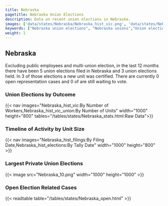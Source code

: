 ```yaml
---
title: Nebraska
pagetitle: Nebraska Union Elections
description: Data on recent union elections in Nebraska.
images: ['data/states/Nebraska/Nebraska_hist_vic.png', 'data/states/Nebraska/Nebraska_hist_size.png', 'data/states/Nebraska/Nebraska_10.png']
keywords: ["Nebraska union elections", "Nebraska unions","Union elections"]
weight: 1
---
```

##  Nebraska

Excluding public employees and multi-union election, in the last 12 months there have been 5 union elections filed in Nebraska and 3 union elections held. In 3 of those elections a new unit was certified. There are currently 0 open representation cases and 0 of are still waiting to vote.

### Union Elections by Outcome
{{< nav images="Nebraska_hist_vic:By Number of Workers,Nebraska_hist_vic_union:By Number of Units" width="1000" height="800" tables="/tables/states/Nebraska_stats.html:Raw Data">}}

### Timeline of Activity by Unit Size
{{< nav images="Nebraska_hist_filings:By Filing Date,Nebraska_hist_elections:By Tally Date" width="1000" height="800" >}}

### Largest Private Union Elections
{{< image src="Nebraska_10.png" width="1000" height="1000"  >}}

### Open Election Related Cases
{{< readtable table="/tables/states/Nebraska_open.html" >}}

